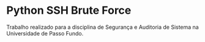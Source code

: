 # Python SSH Brute Force

Trabalho realizado para a disciplina de Segurança e Auditoria de Sistema na Universidade de Passo Fundo.
